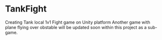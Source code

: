 # TankFight
Creating Tank local 1v1 Fight game on Unity platform
Another game with plane flying over obstable will be updated soon within this project as a sub-game.
